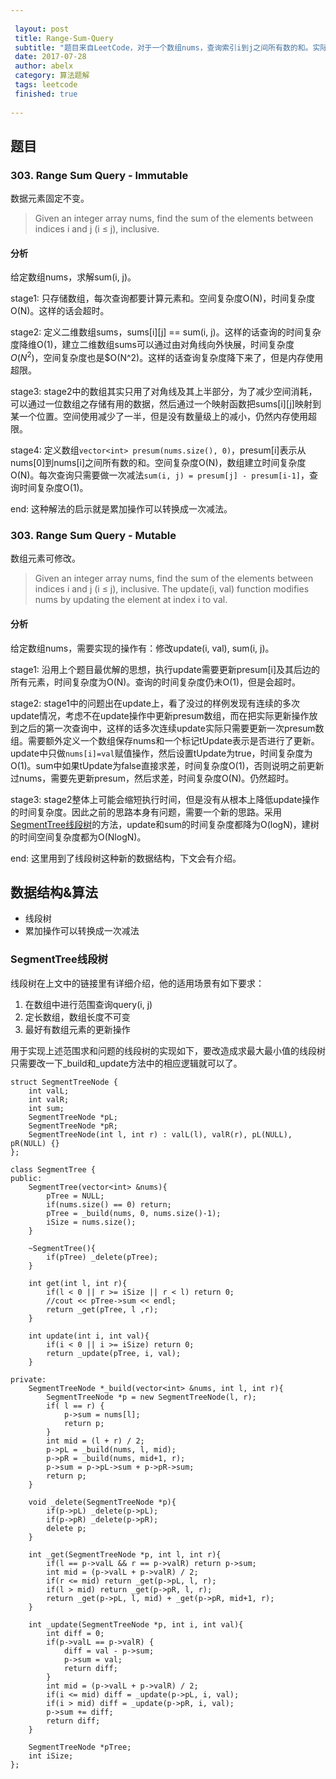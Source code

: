 ```yaml
---
 
 layout: post
 title: Range-Sum-Query
 subtitle: "题目来自LeetCode，对于一个数组nums，查询索引i到j之间所有数的和。实际上包括两个题目，一个是数组固定不变，另一个是数组长度固定，值可变。"
 date: 2017-07-28 
 author: abelx 
 category: 算法题解
 tags: leetcode
 finished: true 
 
--- 
```

## 题目
### 303. Range Sum Query - Immutable
数据元素固定不变。

> Given an integer array nums, find the sum of the elements between indices i and j (i ≤ j), inclusive.

#### 分析
给定数组nums，求解sum(i, j)。

stage1: 只存储数组，每次查询都要计算元素和。空间复杂度O(N)，时间复杂度O(N)。这样的话会超时。

stage2: 定义二维数组sums，sums[i][j] == sum(i, j)。这样的话查询的时间复杂度降维O(1)，建立二维数组sums可以通过由对角线向外快展，时间复杂度$O(N^2)$，空间复杂度也是$O(N^2)。这样的话查询复杂度降下来了，但是内存使用超限。

stage3: stage2中的数组其实只用了对角线及其上半部分，为了减少空间消耗，可以通过一位数组之存储有用的数据，然后通过一个映射函数把sums[i][j]映射到某一个位置。空间使用减少了一半，但是没有数量级上的减小，仍然内存使用超限。

stage4: 定义数组`vector<int> presum(nums.size(), 0)`，presum[i]表示从nums[0]到nums[i]之间所有数的和。空间复杂度O(N)，数组建立时间复杂度O(N)。每次查询只需要做一次减法`sum(i, j) = presum[j] - presum[i-1]`，查询时间复杂度O(1)。

end: 这种解法的启示就是累加操作可以转换成一次减法。
### 303. Range Sum Query - Mutable
数组元素可修改。

> Given an integer array nums, find the sum of the elements between indices i and j (i ≤ j), inclusive.
The update(i, val) function modifies nums by updating the element at index i to val.

#### 分析
给定数组nums，需要实现的操作有：修改update(i, val), sum(i, j)。

stage1: 沿用上个题目最优解的思想，执行update需要更新presum[i]及其后边的所有元素，时间复杂度为O(N)。查询的时间复杂度仍未O(1)，但是会超时。

stage2: stage1中的问题出在update上，看了没过的样例发现有连续的多次update情况，考虑不在update操作中更新presum数组，而在把实际更新操作放到之后的第一次查询中，这样的话多次连续update实际只需要更新一次presum数组。需要额外定义一个数组保存nums和一个标记tUpdate表示是否进行了更新。update中只做`nums[i]=val`赋值操作，然后设置tUpdate为true，时间复杂度为O(1)。sum中如果tUpdate为false直接求差，时间复杂度O(1)，否则说明之前更新过nums，需要先更新presum，然后求差，时间复杂度O(N)。仍然超时。

stage3: stage2整体上可能会缩短执行时间，但是没有从根本上降低update操作的时间复杂度。因此之前的思路本身有问题，需要一个新的思路。采用[SegmentTree线段树](http://dongxicheng.org/structure/segment-tree/)的方法，update和sum的时间复杂度都降为O(logN)，建树的时间空间复杂度都为O(NlogN)。

end: 这里用到了线段树这种新的数据结构，下文会有介绍。

## 数据结构&算法
- 线段树
- 累加操作可以转换成一次减法


### SegmentTree线段树
线段树在上文中的链接里有详细介绍，他的适用场景有如下要求：

1. 在数组中进行范围查询query(i, j)
2. 定长数组，数组长度不可变
3. 最好有数组元素的更新操作

用于实现上述范围求和问题的线段树的实现如下，要改造成求最大最小值的线段树只需要改一下\_build和\_update方法中的相应逻辑就可以了。

```
struct SegmentTreeNode {
    int valL;
    int valR;
    int sum;
    SegmentTreeNode *pL;
    SegmentTreeNode *pR;
    SegmentTreeNode(int l, int r) : valL(l), valR(r), pL(NULL), pR(NULL) {}
};

class SegmentTree {
public:
    SegmentTree(vector<int> &nums){
        pTree = NULL;
        if(nums.size() == 0) return;
        pTree = _build(nums, 0, nums.size()-1);
        iSize = nums.size();
    }
    
    ~SegmentTree(){
        if(pTree) _delete(pTree);
    }
    
    int get(int l, int r){
        if(l < 0 || r >= iSize || r < l) return 0;
        //cout << pTree->sum << endl;
        return _get(pTree, l ,r);
    }
    
    int update(int i, int val){
        if(i < 0 || i >= iSize) return 0;
        return _update(pTree, i, val);
    }   

private:
    SegmentTreeNode *_build(vector<int> &nums, int l, int r){
        SegmentTreeNode *p = new SegmentTreeNode(l, r);
        if( l == r) {
            p->sum = nums[l];
            return p;
        }
        int mid = (l + r) / 2;
        p->pL = _build(nums, l, mid);
        p->pR = _build(nums, mid+1, r);
        p->sum = p->pL->sum + p->pR->sum;
        return p;  
    }
    
    void _delete(SegmentTreeNode *p){
        if(p->pL) _delete(p->pL);
        if(p->pR) _delete(p->pR);
        delete p;
    }
    
    int _get(SegmentTreeNode *p, int l, int r){
        if(l == p->valL && r == p->valR) return p->sum;
        int mid = (p->valL + p->valR) / 2;
        if(r <= mid) return _get(p->pL, l, r);
        if(l > mid) return _get(p->pR, l, r);
        return _get(p->pL, l, mid) + _get(p->pR, mid+1, r);
    }
    
    int _update(SegmentTreeNode *p, int i, int val){
        int diff = 0;
        if(p->valL == p->valR) {
            diff = val - p->sum;
            p->sum = val;
            return diff;
        }
        int mid = (p->valL + p->valR) / 2;
        if(i <= mid) diff = _update(p->pL, i, val);
        if(i > mid) diff = _update(p->pR, i, val);
        p->sum += diff;
        return diff;
    }
    
    SegmentTreeNode *pTree;
    int iSize;
};
```
